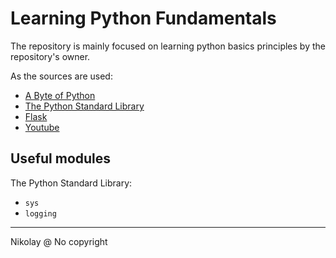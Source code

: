 # Learning Python Fundamentals

The repository is mainly focused on learning python basics principles by the repository's owner.

As the sources are used:

- [A Byte of Python](https://python.swaroopch.com)
- [The Python Standard Library](https://docs.python.org/3/library)
- [Flask](https://flask.palletsprojects.com)
- [Youtube](https://www.youtube.com/results?search_query=python+flask)


## Useful modules

The Python Standard Library:
- `sys`
- `logging`

---
Nikolay @ No copyright
